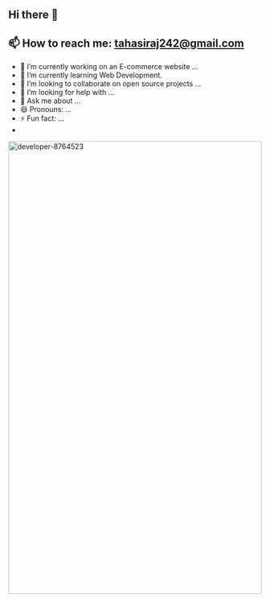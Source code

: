 ## Hi there 👋

## 📫 How to reach me: tahasiraj242@gmail.com

- 🔭 I’m currently working on an E-commerce website ...
- 🌱 I’m currently learning Web Development.
- 👯 I’m looking to collaborate on open source projects ...
- 🤔 I’m looking for help with ...
- 💬 Ask me about ...
- 😄 Pronouns: ...
- ⚡ Fun fact: ...
- 
<img src="https://github.com/user-attachments/assets/8e1f118f-30c7-4ead-9ce0-4a537a1bfde4" alt="developer-8764523" style="width: 100%; height: 900;" />

